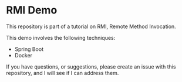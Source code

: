 # RMI Demo

This repository is part of a tutorial on RMI, Remote Method Invocation.

This demo involves the following techniques:
* Spring Boot
* Docker

If you have questions, or suggestions, please create an issue with this repository, and I will see if I can address them.

